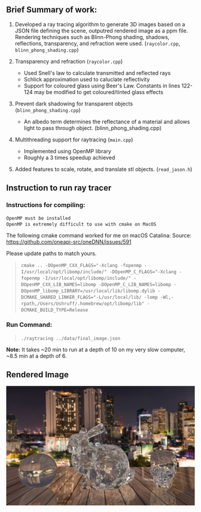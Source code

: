 ## Brief Summary of work:

1. Developed a ray tracing algorithm to generate 3D images based on a JSON file defining the scene, outputred rendered image as a ppm file. Rendering techniques such as Blinn-Phong shading, shadows, reflections, transparency, and refraction were used. (`raycolor.cpp`, `blinn_phong_shading.cpp`)

2. Transparency and refraction (`raycolor.cpp`)
	* Used Snell's law to calculate transmitted and reflected rays
	* Schlick approximation used to caluclate reflectivity
	* Support for coloured glass using Beer's Law. Constants in lines 122-124 may be modified to get coloured/tinted glass effects
		
3. Prevent dark shadowing for transparent objects  (`blinn_phong_shading.cpp`) 
	* An albedo term determines the reflectance of a material and allows light to pass through object. (blinn_phong_shading.cpp)

4. Multithreading support for raytracing (`main.cpp`)
	* Implemented using OpenMP library
	* Roughly a 3 times speedup achieved
	
5. Added features to scale, rotate, and translate stl objects. (`read_jason.h`)

## Instruction to run ray tracer

### Instructions for compiling:
	OpenMP must be installed
	OpenMP is extremely difficult to use with cmake on MacOS

The following cmake command worked for me on macOS Catalina:
Source: https://github.com/oneapi-src/oneDNN/issues/591

Please update paths to match yours.

> `cmake .. -DOpenMP_CXX_FLAGS="-Xclang -fopenmp -I/usr/local/opt/libomp/include/" -DOpenMP_C_FLAGS="-Xclang -fopenmp -I/usr/local/opt/libomp/include/" -DOpenMP_CXX_LIB_NAMES=libomp -DOpenMP_C_LIB_NAMES=libomp -DOpenMP_libomp_LIBRARY=/usr/local/lib/libomp.dylib -DCMAKE_SHARED_LINKER_FLAGS="-L/usr/local/lib/ -lomp -Wl,-rpath,/Users/Ushruff/.homebrew/opt/libomp/lib" -DCMAKE_BUILD_TYPE=Release`

### Run Command:
> `./raytracing ../data/final_image.json`

**Note:** It takes ~20 min to run at a depth of 10 on my very slow computer, ~8.5 min at a depth of 6.

## Rendered Image

![](rendered_image/final_image.png)